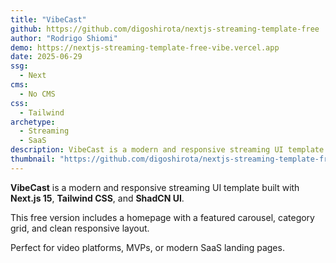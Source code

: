 ```yaml
---
title: "VibeCast"
github: https://github.com/digoshirota/nextjs-streaming-template-free
author: "Rodrigo Shiomi"
demo: https://nextjs-streaming-template-free-vibe.vercel.app
date: 2025-06-29
ssg:
  - Next
cms:
  - No CMS
css:
  - Tailwind 
archetype:
  - Streaming
  - SaaS
description: VibeCast is a modern and responsive streaming UI template built with Next.js 15, Tailwind CSS, and ShadCN.
thumbnail: "https://github.com/digoshirota/nextjs-streaming-template-free/blob/main/VIBECAST-promo-cover.png"
---
```


**VibeCast** is a modern and responsive streaming UI template built with **Next.js 15**, **Tailwind CSS**, and **ShadCN UI**.

This free version includes a homepage with a featured carousel, category grid, and clean responsive layout.

Perfect for video platforms, MVPs, or modern SaaS landing pages.


